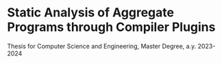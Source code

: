 # Static Analysis of Aggregate Programs through Compiler Plugins

Thesis for Computer Science and Engineering, Master Degree, a.y. 2023-2024
